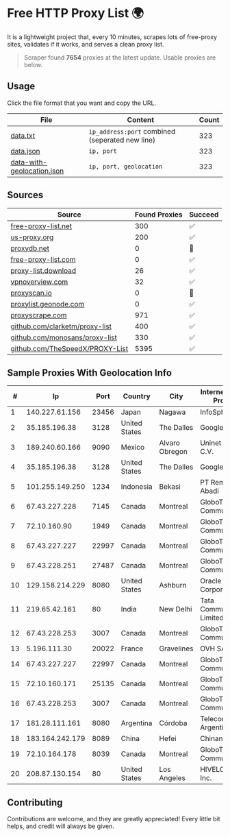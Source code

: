 
# Free HTTP Proxy List 🌍

It is a lightweight project that, every 10 minutes, scrapes lots of free-proxy sites, validates if it works, and serves a clean proxy list.


> Scraper found **7654** proxies at the latest update. Usable proxies are below.

## Usage

Click the file format that you want and copy the URL.


|File|Content|Count|
|----|-------|-----|
|[data.txt](https://raw.githubusercontent.com/themiralay/Proxy-List-World/master/data.txt)|`ip_address:port` combined (seperated new line)|323|
|[data.json](https://raw.githubusercontent.com/themiralay/Proxy-List-World/master/data.json)|`ip, port`|323|
|[data-with-geolocation.json](https://raw.githubusercontent.com/themiralay/Proxy-List-World/master/data-with-geolocation.json)|`ip, port, geolocation`|323|

## Sources

|Source|Found Proxies|Succeed|
|------|-------------|-------|
|[free-proxy-list.net](https://free-proxy-list.net)|300|✅|
|[us-proxy.org](https://www.us-proxy.org)|200|✅|
|[proxydb.net](http://proxydb.net)|0|🚫|
|[free-proxy-list.com](https://free-proxy-list.com/?page=&port=&type%5B%5D=http&type%5B%5D=https&up_time=0&search=Search)|0|✅|
|[proxy-list.download](https://www.proxy-list.download/HTTP)|26|✅|
|[vpnoverview.com](https://vpnoverview.com/privacy/anonymous-browsing/free-proxy-servers)|32|✅|
|[proxyscan.io](https://www.proxyscan.io)|0|🚫|
|[proxylist.geonode.com](https://proxylist.geonode.com/api/proxy-list?limit=300&page=1&sort_by=lastChecked&sort_type=desc&protocols=http,https)|0|✅|
|[proxyscrape.com](https://api.proxyscrape.com/v2/?request=displayproxies&protocol=http&timeout=10000&country=all&ssl=all&anonymity=all)|971|✅|
|[github.com/clarketm/proxy-list](https://raw.githubusercontent.com/clarketm/proxy-list/master/proxy-list-raw.txt)|400|✅|
|[github.com/monosans/proxy-list](https://raw.githubusercontent.com/monosans/proxy-list/main/proxies/http.txt)|330|✅|
|[github.com/TheSpeedX/PROXY-List](https://raw.githubusercontent.com/TheSpeedX/PROXY-List/master/http.txt)|5395|✅|


## Sample Proxies With Geolocation Info

|#|Ip|Port|Country|City|Internet Service Provider|
|-|--|----|-------|----|-------------------------|
|1|140.227.61.156|23456|Japan|Nagawa|InfoSphere|
|2|35.185.196.38|3128|United States|The Dalles|Google LLC|
|3|189.240.60.166|9090|Mexico|Alvaro Obregon|Uninet S.A. de C.V.|
|4|35.185.196.38|3128|United States|The Dalles|Google LLC|
|5|101.255.149.250|1234|Indonesia|Bekasi|PT Remala Abadi|
|6|67.43.227.228|7145|Canada|Montreal|GloboTech Communications|
|7|72.10.160.90|1949|Canada|Montreal|GloboTech Communications|
|8|67.43.227.227|22997|Canada|Montreal|GloboTech Communications|
|9|67.43.228.251|27487|Canada|Montreal|GloboTech Communications|
|10|129.158.214.229|8080|United States|Ashburn|Oracle Corporation|
|11|219.65.42.161|80|India|New Delhi|Tata Communications Limited|
|12|67.43.228.253|3007|Canada|Montreal|GloboTech Communications|
|13|5.196.111.30|20022|France|Gravelines|OVH SAS|
|14|67.43.227.227|22997|Canada|Montreal|GloboTech Communications|
|15|72.10.160.171|25135|Canada|Montreal|GloboTech Communications|
|16|67.43.228.253|3007|Canada|Montreal|GloboTech Communications|
|17|181.28.111.161|8080|Argentina|Córdoba|Telecom Argentina S.A|
|18|183.164.242.179|8089|China|Hefei|Chinanet|
|19|72.10.164.178|8039|Canada|Montreal|GloboTech Communications|
|20|208.87.130.154|80|United States|Los Angeles|HIVELOCITY, Inc.|



## Contributing

Contributions are welcome, and they are greatly appreciated! Every
little bit helps, and credit will always be given.

